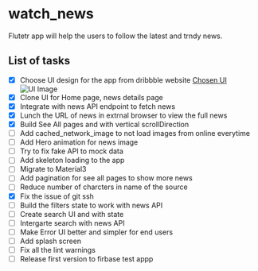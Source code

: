 # watch_news

Flutetr app will help the users to follow the latest and trndy news.

## List of tasks

* [x] Choose UI design for the app from dribbble website [Chosen UI](https://dribbble.com/shots/18473648-Sports-News-App)
![UI Image](https://i.ibb.co/D4qSt76/original-8e4e58594fe5821f8bccf6bb9da1c8d7.webp)
* [x] Clone UI for Home page, news details page
* [x] Integrate with news API endpoint to fetch news
* [x] Lunch the URL of news in extrnal browser to view the full news
* [x] Build See All pages and with vertical scrollDirection
* [ ] Add cached_network_image to not load images from online everytime
* [ ] Add Hero animation for news image
* [ ] Try to fix fake API to mock data
* [ ] Add skeleton loading to the app
* [ ] Migrate to Material3
* [ ] Add pagination for see all pages to show more news
* [ ] Reduce number of charcters in name of the source
* [x] Fix the issue of git ssh
* [ ] Build the filters state to work with news API
* [ ] Create search UI and with state
* [ ] Intergarte search with news API
* [ ] Make Error UI better and simpler for end users
* [ ] Add splash screen
* [ ] Fix all the lint warnings
* [ ] Release first version to firbase test appp